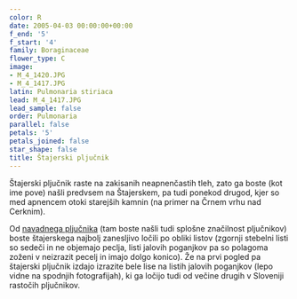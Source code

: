 ```yaml
---
color: R
date: 2005-04-03 00:00:00+00:00
f_end: '5'
f_start: '4'
family: Boraginaceae
flower_type: C
image:
- M_4_1420.JPG
- M_4_1417.JPG
latin: Pulmonaria stiriaca
lead: M_4_1417.JPG
lead_sample: false
order: Pulmonaria
parallel: false
petals: '5'
petals_joined: false
star_shape: false
title: Štajerski pljučnik
---
```

Štajerski pljučnik raste na zakisanih neapnenčastih tleh, zato ga boste (kot ime pove) našli predvsem na Štajerskem, pa tudi ponekod drugod, kjer so med apnencem otoki starejših kamnin (na primer na Črnem vrhu nad Cerknim). 

Od [navadnega pljučnika](../pulmonariaofficinalis/) (tam boste našli tudi splošne značilnost pljučnikov) boste štajerskega najbolj zanesljivo ločili po obliki listov (zgornji stebelni listi so sedeči in ne objemajo peclja, listi jalovih poganjkov pa so polagoma zoženi v neizrazit pecelj in imajo dolgo konico). Že na prvi pogled pa štajerski pljučnik izdajo izrazite bele lise na listih jalovih poganjkov (lepo vidne na spodnjih fotografijah), ki ga ločijo tudi od večine drugih v Sloveniji rastočih pljučnikov.
